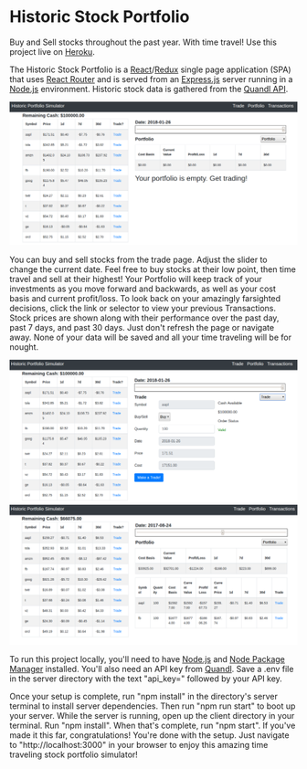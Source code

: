# Historic Stock Portfolio
Buy and Sell stocks throughout the past year. With time travel! Use this project live on [Heroku](https://historic-stock-portfolio.herokuapp.com).

The Historic Stock Portfolio is a [React](https://reactjs.org/)/[Redux](https://redux.js.org/) single page application (SPA) that uses [React Router](https://github.com/ReactTraining/react-router) and is served from an [Express.js](https://expressjs.com/) server running in a [Node.js](https://nodejs.org/) environment. 
Historic stock data is gathered from the [Quandl API](https://www.quandl.com/).

![welcome screenshot](public/welcome.png)

You can buy and sell stocks from the trade page. Adjust the slider to change the current date. Feel free to buy stocks at their
low point, then time travel and sell at their highest! Your Portfolio will keep track of your investments as you move forward and backwards, as well as your cost basis and current profit/loss.
To look back on your amazingly farsighted decisions, click the link or selector to view your previous Transactions.
Stock prices are shown along with their performance over the past day, past 7 days, and past 30 days.
Just don't refresh the page or navigate away. None of your data will be saved and all your time traveling will be for nought.


![trade screenshot](public/trade.png)
![portfolio screenshot](public/portfolio.png)


To run this project locally, you'll need to have [Node.js](https://nodejs.org/) and [Node Package Manager](https://www.npmjs.com/) installed. You'll also need an API key from [Quandl](https://docs.quandl.com/docs#section-authentication). Save a .env file in the server directory with the text "api_key=" followed by your API key.

Once your setup is complete, run "npm install" in the directory's server terminal to install server dependencies. Then run "npm run start" to boot up your server.
While the server is running, open up the client directory in your terminal. Run "npm install". When that's complete, run "npm start".
If you've made it this far, congratulations! You're done with the setup. Just navigate to "http://localhost:3000" in your browser to enjoy this amazing
time traveling stock portfolio simulator!

